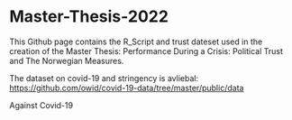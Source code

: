 # Master-Thesis-2022

This Github page contains the R_Script and trust dateset used in the creation of the Master Thesis: Performance During a Crisis: Political Trust and The Norwegian Measures.

The dataset on covid-19 and stringency is avliebal: https://github.com/owid/covid-19-data/tree/master/public/data

Against Covid-19




